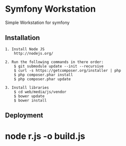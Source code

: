 Symfony Workstation
=============
Simple Workstation for symfony

## Installation
	1. Install Node JS
		http://nodejs.org/

	2. Run the following commands in there order:
		$ git submodule update --init --recursive
		$ curl -s https://getcomposer.org/installer | php
		$ php composer.phar install
		$ php composer.phar update

	3. Install libraries
		$ cd web/media/js/vendor
		$ bower update
		$ bower install

## Deployment
# node r.js -o build.js